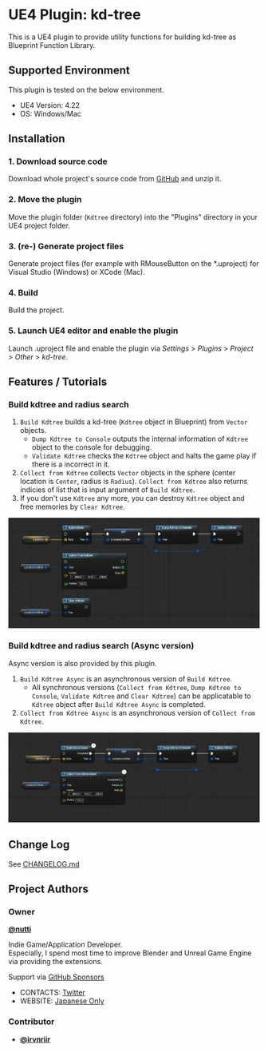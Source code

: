 # UE4 Plugin: kd-tree

This is a UE4 plugin to provide utility functions for building kd-tree as
Blueprint Function Library.

## Supported Environment

This plugin is tested on the below environment.

* UE4 Version: 4.22
* OS: Windows/Mac

## Installation

### 1. Download source code

Download whole project's source code from
[GitHub](https://github.com/nutti/UE4-Kdtree/archive/master.zip) and unzip it.

### 2. Move the plugin

Move the plugin folder (`Kdtree` directory) into the "Plugins" directory in
your UE4 project folder.

### 3. (re-) Generate project files

Generate project files (for example with RMouseButton on the \*.uproject) for
Visual Studio (Windows) or XCode (Mac).

### 4. Build

Build the project.

### 5. Launch UE4 editor and enable the plugin

Launch .uproject file and enable the plugin via *Settings* > *Plugins* >
*Project* > *Other* > *kd-tree*.

## Features / Tutorials

### Build kdtree and radius search

1. `Build Kdtree` builds a kd-tree (`Kdtree` object in Blueprint) from `Vector`
   objects.
   * `Dump Kdtree to Console` outputs the internal information of `Kdtree`
     object to the console for debugging.
   * `Validate Kdtree` checks the `Kdtree` object and halts the game play if
     there is a incorrect in it.
2. `Collect from Kdtree` collects `Vector` objects in the sphere (center
   location is `Center`, radius is `Radius`). `Collect from Kdtree` also
   returns indicies of list that is input argument of `Build Kdtree`.
3. If you don't use `Kdtree` any more, you can destroy `Kdtree` object and free
   memories by `Clear Kdtree`.

![kdtree](docs/images/kdtree.png)

### Build kdtree and radius search (Async version)

Async version is also provided by this plugin.

1. `Build Kdtree Async` is an asynchronous version of `Build Kdtree`.
   * All synchronous versions (`Collect from Kdtree`, `Dump Kdtree to Console`,
     `Validate Kdtree` and `Clear Kdtree`) can be applicatable to `Kdtree`
     object after `Build Kdtree Async` is completed.
2. `Collect from Kdtree Async` is an asynchronous version of
   `Collect from Kdtree`.

![kdtree_async](docs/images/kdtree_async.png)

## Change Log

See [CHANGELOG.md](CHANGELOG.md)

## Project Authors

### Owner

[**@nutti**](https://github.com/nutti)

Indie Game/Application Developer.  
Especially, I spend most time to improve Blender and Unreal Game Engine via
providing the extensions.

Support via [GitHub Sponsors](https://github.com/sponsors/nutti)

* CONTACTS: [Twitter](https://twitter.com/nutti__)
* WEBSITE: [Japanese Only](https://colorful-pico.net/)

### Contributor

* [**@irvnriir**](https://github.com/irvnriir)

